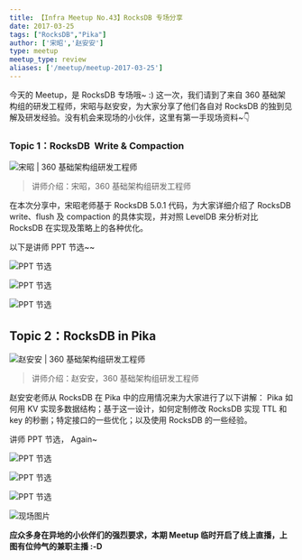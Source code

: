 ```yaml
---
title: 【Infra Meetup No.43】RocksDB 专场分享 
date: 2017-03-25
tags: ["RocksDB","Pika"]
author: ['宋昭','赵安安']
type: meetup
meetup_type: review
aliases: ['/meetup/meetup-2017-03-25']
---
```


今天的 Meetup，是 RocksDB 专场哦~ :) 这一次，我们请到了来自 360 基础架构组的研发工程师，宋昭与赵安安，为大家分享了他们各自对 RocksDB 的独到见解及研发经验。没有机会来现场的小伙伴，这里有第一手现场资料~👇

### Topic 1：RocksDB  Write & Compaction

![宋昭 | 360 基础架构组研发工程师](media/meetup-43-20170325/1.jpeg)

>讲师介绍：宋昭，360 基础架构组研发工程师

在本次分享中，宋昭老师基于 RocksDB 5.0.1 代码，为大家详细介绍了 RocksDB write、flush 及 compaction 的具体实现，并对照 LevelDB 来分析对比 RocksDB 在实现及策略上的各种优化。

以下是讲师 PPT 节选~~

![PPT 节选](media/meetup-43-20170325/2.jpeg)

![PPT 节选](media/meetup-43-20170325/3.jpeg)

![PPT 节选](media/meetup-43-20170325/4.jpeg)

## Topic 2：RocksDB in Pika 

![赵安安 | 360 基础架构组研发工程师](media/meetup-43-20170325/5.jpeg)

>讲师介绍：赵安安，360 基础架构组研发工程师

赵安安老师从 RocksDB 在 Pika 中的应用情况来为大家进行了以下讲解： Pika 如何用 KV 实现多数据结构；基于这一设计，如何定制修改 RocksDB 实现 TTL 和 key 的秒删；特定接口的一些优化；以及使用 RocksDB 的一些经验。

讲师 PPT 节选， Again~

![PPT 节选](media/meetup-43-20170325/6.jpeg)

![PPT 节选](media/meetup-43-20170325/7.jpeg)

![PPT 节选](media/meetup-43-20170325/8.jpeg)

![现场图片](media/meetup-43-20170325/9.jpeg)

**应众多身在异地的小伙伴们的强烈要求，本期 Meetup 临时开启了线上直播，上图有位帅气的兼职主播 :-D**

